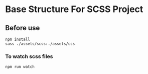 # Base Structure For SCSS Project

## Before use
```
npm install
sass ./assets/scss:./assets/css
```

### To watch scss files
```
npm run watch
```
